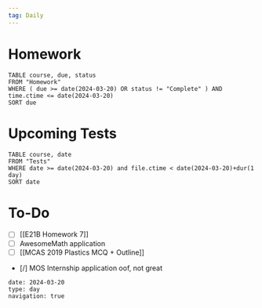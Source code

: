 ```yaml
---
tag: Daily
---
```

# Homework
```dataview
TABLE course, due, status
FROM "Homework" 
WHERE ( due >= date(2024-03-20) OR status != "Complete" ) AND time.ctime <= date(2024-03-20)
SORT due
```
# Upcoming Tests
```dataview
TABLE course, date
FROM "Tests" 
WHERE date >= date(2024-03-20) and file.ctime < date(2024-03-20)+dur(1 day)
SORT date
```
# To-Do
- [ ] [[E21B Homework 7]]
- [ ] AwesomeMath application
- [ ] [[MCAS 2019 Plastics MCQ + Outline]]
- [/] MOS Internship application
oof, not great

```gEvent
date: 2024-03-20
type: day
navigation: true
```